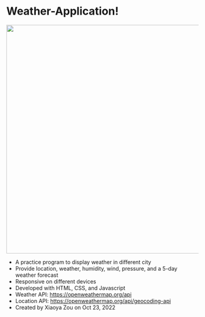 # Weather-Application!
<p><img width="600" src="https://user-images.githubusercontent.com/84748829/197590953-c4af6752-0d74-46a9-a37f-0f85ee0441b0.JPG"></p>

- A practice program to display weather in different city
- Provide location, weather, humidity, wind, pressure, and a 5-day weather forecast
- Responsive on different devices
- Developed with HTML, CSS, and Javascript
- Weather API: https://openweathermap.org/api
- Location API: https://openweathermap.org/api/geocoding-api
- Created by Xiaoya Zou on Oct 23, 2022
